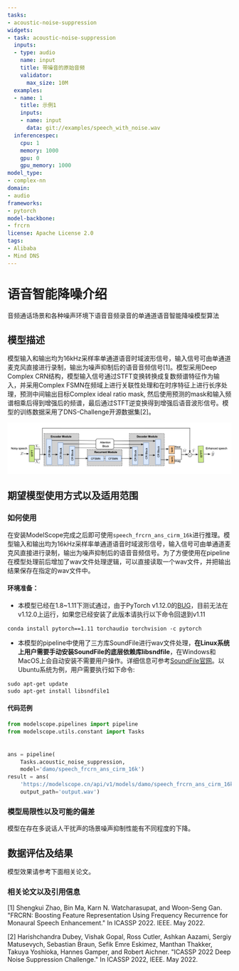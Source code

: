 ```yaml
---
tasks:
- acoustic-noise-suppression
widgets:
- task: acoustic-noise-suppression
  inputs:
  - type: audio
    name: input
    title: 带噪音的原始音频
    validator:
      max_size: 10M
  examples:
  - name: 1
    title: 示例1
    inputs:
    - name: input
      data: git://examples/speech_with_noise.wav
  inferencespec:
    cpu: 1
    memory: 1000
    gpu: 0
    gpu_memory: 1000
model_type:
- complex-nn
domain:
- audio
frameworks:
- pytorch
model-backbone:
- frcrn
license: Apache License 2.0
tags:
- Alibaba
- Mind DNS
---
```



# 语音智能降噪介绍

音频通话场景和各种噪声环境下语音音频录音的单通道语音智能降噪模型算法

## 模型描述

模型输入和输出均为16kHz采样率单通道语音时域波形信号，输入信号可由单通道麦克风直接进行录制，输出为噪声抑制后的语音音频信号[1]。模型采用Deep Complex CRN结构，模型输入信号通过STFT变换转换成复数频谱特征作为输入，并采用Complex FSMN在频域上进行关联性处理和在时序特征上进行长序处理，预测中间输出目标Complex ideal ratio mask, 然后使用预测的mask和输入频谱相乘后得到增强后的频谱，最后通过STFT逆变换得到增强后语音波形信号。模型的训练数据采用了DNS-Challenge开源数据集[2]。

![model.png](description/model.png)

## 期望模型使用方式以及适用范围


### 如何使用

在安装ModelScope完成之后即可使用```speech_frcrn_ans_cirm_16k```进行推理。模型输入和输出均为16kHz采样率单通道语音时域波形信号，输入信号可由单通道麦克风直接进行录制，输出为噪声抑制后的语音音频信号。为了方便使用在pipeline在模型处理前后增加了wav文件处理逻辑，可以直接读取一个wav文件，并把输出结果保存在指定的wav文件中。

#### 环境准备：

* 本模型已经在1.8~1.11下测试通过，由于PyTorch v1.12.0的[BUG](https://github.com/pytorch/pytorch/issues/80837)，目前无法在v1.12.0上运行，如果您已经安装了此版本请执行以下命令回退到v1.11

```
conda install pytorch==1.11 torchaudio torchvision -c pytorch
```

* 本模型的pipeline中使用了三方库SoundFile进行wav文件处理，**在Linux系统上用户需要手动安装SoundFile的底层依赖库libsndfile**，在Windows和MacOS上会自动安装不需要用户操作。详细信息可参考[SoundFile官网](https://github.com/bastibe/python-soundfile#installation)。以Ubuntu系统为例，用户需要执行如下命令:

```shell
sudo apt-get update
sudo apt-get install libsndfile1
```

#### 代码范例

```python
from modelscope.pipelines import pipeline
from modelscope.utils.constant import Tasks


ans = pipeline(
    Tasks.acoustic_noise_suppression,
    model='damo/speech_frcrn_ans_cirm_16k')
result = ans(
    'https://modelscope.cn/api/v1/models/damo/speech_frcrn_ans_cirm_16k/repo?Revision=master&FilePath=examples/speech_with_noise.wav',
    output_path='output.wav')
```

### 模型局限性以及可能的偏差

模型在存在多说话人干扰声的场景噪声抑制性能有不同程度的下降。

## 数据评估及结果

模型效果请参考下面相关论文。

### 相关论文以及引用信息

[1] Shengkui Zhao, Bin Ma, Karn N. Watcharasupat, and Woon-Seng Gan. "FRCRN: Boosting Feature Representation Using Frequency Recurrence for Monaural Speech Enhancement." In ICASSP 2022. IEEE. May 2022.

[2] Harishchandra Dubey, Vishak Gopal, Ross Cutler, Ashkan Aazami, Sergiy Matusevych, Sebastian Braun, Sefik Emre Eskimez, Manthan Thakker, Takuya Yoshioka, Hannes Gamper, and Robert Aichner. "ICASSP 2022 Deep Noise Suppression Challenge." In ICASSP 2022, IEEE. May 2022.
